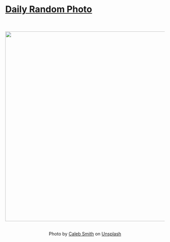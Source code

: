 # [Daily Random Photo](https://www.dailyrandomphoto.com/)

<div align="center">
  <br>
  <br>
  <a href="https://www.dailyrandomphoto.com/p/2023/2023-07-11/"><img src="https://images.unsplash.com/photo-1688367785331-053647432ce2?crop=entropy&cs=tinysrgb&fit=max&fm=jpg&ixid=M3w3NzUwOHwwfDF8cmFuZG9tfHx8fHx8fHx8MTY4OTAzNTczNHw&ixlib=rb-4.0.3&q=80&w=1080" width="600px"></a>
  <br>
  <br>
  <p class="has-text-grey">Photo by <a href="https://unsplash.com/@caleb_smithy?utm_source=Daily%20Random%20Photo&amp;utm_medium=referral" target="_blank" rel="noopener noreferrer">Caleb Smith</a> on <a href="https://unsplash.com/photos/an-aerial-view-of-a-sandy-beach-and-ocean-JcmBaBRcdTY?utm_source=Daily%20Random%20Photo&amp;utm_medium=referral" target="_blank" rel="noopener noreferrer">Unsplash</a></p>
</div>

